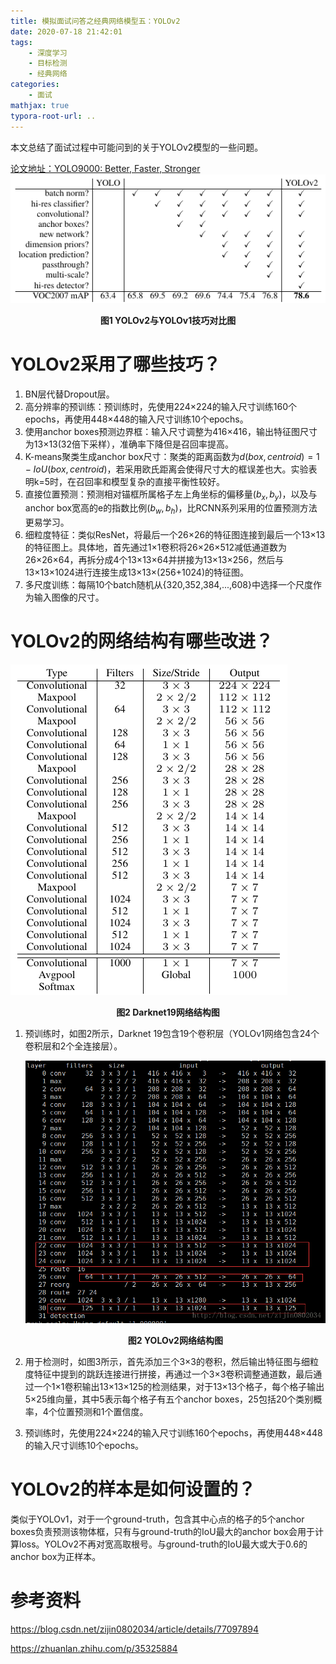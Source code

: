 ```yaml
---
title: 模拟面试问答之经典网络模型五：YOLOv2
date: 2020-07-18 21:42:01
tags: 	
	- 深度学习
	- 目标检测
	- 经典网络
categories:
	- 面试
mathjax: true
typora-root-url: ..
---
```


本文总结了面试过程中可能问到的关于YOLOv2模型的一些问题。

[论文地址：YOLO9000: Better, Faster, Stronger](https://arxiv.org/abs/1612.08242)
![](/images/yolov2/1.png)

<center><b>图1 YOLOv2与YOLOv1技巧对比图</b></center>

<!--more-->

# YOLOv2采用了哪些技巧？

1. BN层代替Dropout层。
2. 高分辨率的预训练：预训练时，先使用224×224的输入尺寸训练160个epochs，再使用448×448的输入尺寸训练10个epochs。
3. 使用anchor boxes预测边界框：输入尺寸调整为416×416，输出特征图尺寸为13×13(32倍下采样），准确率下降但是召回率提高。
4. K-means聚类生成anchor box尺寸：聚类的距离函数为$d(box,centroid)=1-IoU(box,centroid)$，若采用欧氏距离会使得尺寸大的框误差也大。实验表明k=5时，在召回率和模型复杂的直接平衡性较好。
5. 直接位置预测：预测相对锚框所属格子左上角坐标的偏移量$(b_x,b_y)$，以及与anchor box宽高的e的指数比例$(b_w,b_h)$，比RCNN系列采用的位置预测方法更易学习。
6. 细粒度特征：类似ResNet，将最后一个26×26的特征图连接到最后一个13×13的特征图上。具体地，首先通过1×1卷积将26×26×512减低通道数为26×26×64，再拆分成4个13×13×64并拼接为13×13×256，然后与13×13×1024进行连接生成13×13×(256+1024)的特征图。
7. 多尺度训练：每隔10个batch随机从{320,352,384,...,608}中选择一个尺度作为输入图像的尺寸。

# YOLOv2的网络结构有哪些改进？

![2](/images/yolov2/2.png)

<center><b>图2 Darknet19网络结构图</b></center>

1. 预训练时，如图2所示，Darknet 19包含19个卷积层（YOLOv1网络包含24个卷积层和2个全连接层）。

   ![3](/images/yolov2/3.png)

   <center><b>图2 YOLOv2网络结构图</b></center>

2. 用于检测时，如图3所示，首先添加三个3×3的卷积，然后输出特征图与细粒度特征中提到的跳跃连接进行拼接，再通过一个3×3卷积调整通道数，最后通过一个1×1卷积输出13×13×125的检测结果，对于13×13个格子，每个格子输出5×25维向量，其中5表示每个格子有五个anchor boxes，25包括20个类别概率，4个位置预测和1个置信度。

3. 预训练时，先使用224×224的输入尺寸训练160个epochs，再使用448×448的输入尺寸训练10个epochs。

# YOLOv2的样本是如何设置的？

类似于YOLOv1，对于一个ground-truth，包含其中心点的格子的5个anchor boxes负责预测该物体框，只有与ground-truth的IoU最大的anchor box会用于计算loss。YOLOv2不再对宽高取根号。与ground-truth的IoU最大或大于0.6的anchor box为正样本。

# 参考资料

https://blog.csdn.net/zijin0802034/article/details/77097894

https://zhuanlan.zhihu.com/p/35325884